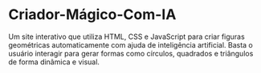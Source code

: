 # Criador-Mágico-Com-IA
Um site interativo que utiliza HTML, CSS e JavaScript para criar figuras geométricas automaticamente com ajuda de inteligência artificial. Basta o usuário interagir para gerar formas como círculos, quadrados e triângulos de forma dinâmica e visual.
